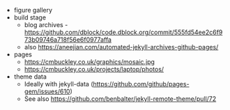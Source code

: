 * figure gallery
* build stage
  * blog archives - https://github.com/dblock/code.dblock.org/commit/555fd54ee2c6f973b09746a718f56e6f0977affa
  * also https://aneejian.com/automated-jekyll-archives-github-pages/
* pages
  * https://cmbuckley.co.uk/graphics/mosaic.jpg
  * https://cmbuckley.co.uk/projects/laptop/photos/
* theme data
  * Ideally with jekyll-data (https://github.com/github/pages-gem/issues/610)
  * See also https://github.com/benbalter/jekyll-remote-theme/pull/72
